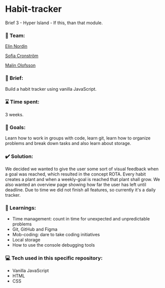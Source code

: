 # Habit-tracker
Brief 3 - Hyper Island - If this, than that module.

### :busts_in_silhouette: Team: 
[Elin Nordin](https://github.com/elinordin)

[Sofia Cronström](https://github.com/SofiaCronstrom)

[Malin Olofsson](https://github.com/Mieown)

### :scroll: Brief:
Build a habit tracker using vanilla JavaScript.


### :hourglass: Time spent:
3 weeks.


### :checkered_flag: Goals:
Learn how to work in groups with code, learn git, learn how to organize problems and break down tasks and also learn about storage.


### :heavy_check_mark: Solution:
We decided we wanted to give the user some sort of visual feedback when a goal was reached, which resulted in the concept ROTA. Every habit creates a plant and when a weekly-goal is reached that plant shall grow. We also wanted an overview page showing how far the user has left until deadline. Due to time we did not finish all features, so currently it's a daily tracker.


### :closed_book: Learnings:

* Time management: count in time for unexpected and unpredictable problems
* Git, GitHub and Figma
* Mob-coding: dare to take coding initiatives
* Local storage
* How to use the console debugging tools


### :computer: Tech used in this specific repository:
* Vanilla JavaScript
* HTML
* CSS

